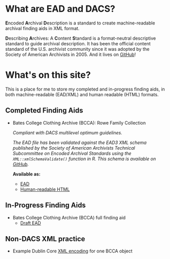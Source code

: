 # What are EAD and DACS?

**E**ncoded **A**rchival **D**escription is a standard to create machine-readable archival finding aids in XML format.

**D**escribing **A**rchives: A **C**ontent **S**tandard is a format-neutral descriptive standard to guide archival description. It has been the official content standard of the U.S. archivist community since it was adopted by the Society of American Archivists in 2005. And it lives on [GitHub](https://saa-ts-dacs.github.io/dacs/)!

# What's on this site?

This is a place for me to store my completed and in-progress finding aids, in both machine-readable (EAD/XML) and human readable (HTML) formats. 

## Completed Finding Aids
  - Bates College Clothing Archive (BCCA): Rowe Family Collection
  
    _Compliant with DACS multilevel optimum guidelines._
    
    _The EAD file has been validated against the EAD3 XML schema published by the Society of American Archivists Technical Subcommittee on Encoded Archival Standards using the `XML::xmlSchemaValidate()` function in R. This schema is available on [GitHub](https://github.com/SAA-SDT/EAD3)._ 
    
    **Available as:**
    - [EAD](Complete/Rowe_EAD.xml)
    - [Human-readable HTML](Complete/Rowe_DACS.html)
    
## In-Progress Finding Aids
  - Bates College Clothing Archive (BCCA) full finding aid
    - [Draft EAD](In_Progress/BCCA_EAD.xml)

## Non-DACS XML practice
  - Example Dublin Core [XML encoding](In_Progress/DublinCoreExample.xml) for one BCCA object 

